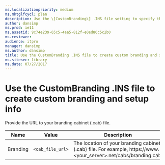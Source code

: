 ```yaml
---
ms.localizationpriority: medium
ms.mktglfcycl: plan
description: Use the \[CustomBranding\] .INS file setting to specify the location of your branding cabinet (.cab) file.
author: dansimp
ms.prod: ie11
ms.assetid: 9c74e239-65c5-4aa5-812f-e0ed80c5c2b0
ms.reviewer:
audience: itpro
manager: dansimp
ms.author: dansimp
title: Use the CustomBranding .INS file to create custom branding and setup info (Internet Explorer Administration Kit 11 for IT Pros)
ms.sitesec: library
ms.date: 07/27/2017
---
```



# Use the CustomBranding .INS file to create custom branding and setup info
Provide the URL to your branding cabinet (.cab) file.


|   Name   |      Value       |                                                      Description                                                       |
|----------|------------------|------------------------------------------------------------------------------------------------------------------------|
| Branding | `<cab_file_url>` | The location of your branding cabinet (.cab) file. For example, https://www.&lt;your_server&gt;.net/cabs/branding.cab. |

